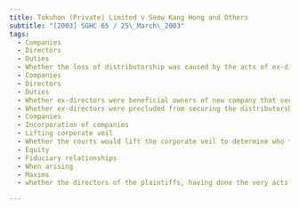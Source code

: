 ```yaml
---
title: Tokuhon (Private) Limited v Seow Kang Hong and Others 
subtitle: "[2003] SGHC 65 / 25\_March\_2003"
tags:
  - Companies
  - Directors
  - Duties
  - Whether the loss of distributorship was caused by the acts of ex-directors.
  - Companies
  - Directors
  - Duties
  - Whether ex-directors were beneficial owners of new company that secured distributorship
  - Whether ex-directors were precluded from securing the distributorship on behalf of the new company.
  - Companies
  - Incorporation of companies
  - Lifting corporate veil
  - Whether the courts would lift the corporate veil to determine who the real plaintiffs were.
  - Equity
  - Fiduciary relationships
  - When arising
  - Maxims
  - whether the directors of the plaintiffs, having done the very acts complained of, were precluded from claiming because they did not come to court with \'clean hands\'.

---
```



